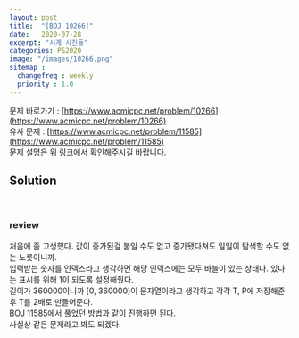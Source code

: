 ```yaml
---
layout: post
title:  "[BOJ 10266]"
date:   2020-07-28
excerpt: "시계 사진들"
categories: PS2020
image: "/images/10266.png"
sitemap :
  changefreq : weekly
  priority : 1.0
---
```

문제 바로가기 : [https://www.acmicpc.net/problem/10266](https://www.acmicpc.net/problem/10266)<br>
유사 문제 : [https://www.acmicpc.net/problem/11585](https://www.acmicpc.net/problem/11585)<br>
문제 설명은 위 링크에서 확인해주시길 바랍니다.<br>

## Solution
<script src="https://gist.github.com/yooniversal/7ea5040fd463c61ef3e4b1be6f60a0d2.js"></script>
<br>

### review
처음에 좀 고생했다. 값이 증가된걸 붙일 수도 없고 증가됐다쳐도 일일이 탐색할 수도 없는 노릇이니까.<br>
입력받는 숫자를 인덱스라고 생각하면 해당 인덱스에는 모두 바늘이 있는 상태다. 있다는 표시를 위해 1이 되도록 설정해줬다.<br>
길이가 360000이니까 [0, 360000)이 문자열이라고 생각하고 각각 T, P에 저장해준 후 T를 2배로 만들어준다.<br>
[BOJ 11585](https://www.acmicpc.net/problem/11585)에서 풀었던 방법과 같이 진행하면 된다.<br>
사실상 같은 문제라고 봐도 되겠다.<br>

<script src="https://utteranc.es/client.js"
        repo="yooniversal/blog-comments"
        issue-term="pathname"
        theme="github-light"
        crossorigin="anonymous"
        async>
</script>
